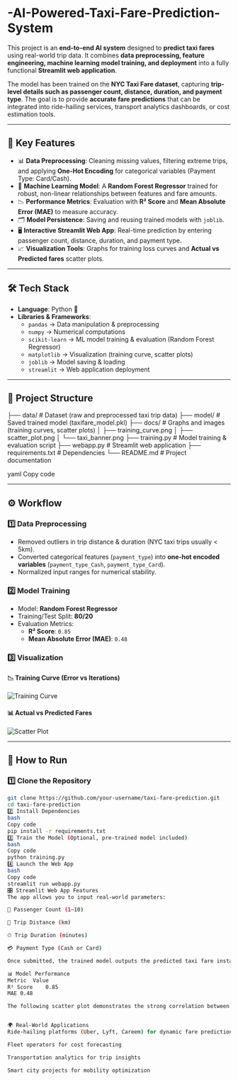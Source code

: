 # -AI-Powered-Taxi-Fare-Prediction-System

This project is an **end-to-end AI system** designed to **predict taxi fares** using real-world trip data. It combines **data preprocessing, feature engineering, machine learning model training, and deployment** into a fully functional **Streamlit web application**.  

The model has been trained on the **NYC Taxi Fare dataset**, capturing **trip-level details such as passenger count, distance, duration, and payment type**. The goal is to provide **accurate fare predictions** that can be integrated into ride-hailing services, transport analytics dashboards, or cost estimation tools.  

---

## 🔑 Key Features  
- 📊 **Data Preprocessing**: Cleaning missing values, filtering extreme trips, and applying **One-Hot Encoding** for categorical variables (Payment Type: Card/Cash).  
- 🤖 **Machine Learning Model**: A **Random Forest Regressor** trained for robust, non-linear relationships between features and fare amounts.  
- 📉 **Performance Metrics**: Evaluation with **R² Score** and **Mean Absolute Error (MAE)** to measure accuracy.  
- 🗂 **Model Persistence**: Saving and reusing trained models with `joblib`.  
- 🖥 **Interactive Streamlit Web App**: Real-time prediction by entering passenger count, distance, duration, and payment type.  
- 📈 **Visualization Tools**: Graphs for training loss curves and **Actual vs Predicted fares** scatter plots.  

---

## 🛠️ Tech Stack  
- **Language**: Python 🐍  
- **Libraries & Frameworks**:  
  - `pandas` → Data manipulation & preprocessing  
  - `numpy` → Numerical computations  
  - `scikit-learn` → ML model training & evaluation (Random Forest Regressor)  
  - `matplotlib` → Visualization (training curve, scatter plots)  
  - `joblib` → Model saving & loading  
  - `streamlit` → Web application deployment  

---

## 📂 Project Structure  
├── data/ # Dataset (raw and preprocessed taxi trip data)
├── model/ # Saved trained model (taxifare_model.pkl)
├── docs/ # Graphs and images (training curves, scatter plots)
│ ├── training_curve.png
│ ├── scatter_plot.png
│ └── taxi_banner.png
├── training.py # Model training & evaluation script
├── webapp.py # Streamlit web application
├── requirements.txt # Dependencies
└── README.md # Project documentation

yaml
Copy code

---

## ⚙️ Workflow  

### 1️⃣ Data Preprocessing  
- Removed outliers in trip distance & duration (NYC taxi trips usually < 5km).  
- Converted categorical features (`payment_type`) into **one-hot encoded variables** (`payment_type_Cash`, `payment_type_Card`).  
- Normalized input ranges for numerical stability.  

### 2️⃣ Model Training  
- Model: **Random Forest Regressor**  
- Training/Test Split: **80/20**  
- Evaluation Metrics:  
  - **R² Score**: `0.85`  
  - **Mean Absolute Error (MAE)**: `0.48`  

### 3️⃣ Visualization  

#### 📉 Training Curve (Error vs Iterations)  
![Training Curve](docs/training_curve.png)  

#### 📊 Actual vs Predicted Fares  
![Scatter Plot](docs/scatter_plot.png)  

---

## 🚀 How to Run  

### 1️⃣ Clone the Repository  
```bash
git clone https://github.com/your-username/taxi-fare-prediction.git
cd taxi-fare-prediction
2️⃣ Install Dependencies
bash
Copy code
pip install -r requirements.txt
3️⃣ Train the Model (Optional, pre-trained model included)
bash
Copy code
python training.py
4️⃣ Launch the Web App
bash
Copy code
streamlit run webapp.py
🎛️ Streamlit Web App Features
The app allows you to input real-world parameters:

🧑 Passenger Count (1–10)

📏 Trip Distance (km)

⏱ Trip Duration (minutes)

💳 Payment Type (Cash or Card)

Once submitted, the trained model outputs the predicted taxi fare instantly.

📊 Model Performance
Metric	Value
R² Score	0.85
MAE	0.48

The following scatter plot demonstrates the strong correlation between actual fares vs predicted fares:


🌍 Real-World Applications
Ride-hailing platforms (Uber, Lyft, Careem) for dynamic fare prediction

Fleet operators for cost forecasting

Transportation analytics for trip insights

Smart city projects for mobility optimization

